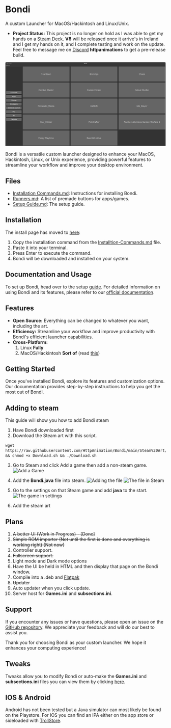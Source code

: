 # Bondi 
A custom Launcher for MacOS/Hackintosh and Linux/Unix.

- **Project Status:** This project is no longer on hold as I was able to get my hands on a [Steam Deck](https://store.steampowered.com/steamdeck). **V8** will be released once it arrive's in Ireland and I get my hands on it, and I complete testing and work on the update. Feel free to message me on [Discord](https://discord.com/app) **httpanimations** to get a pre-release build.

![Bondi Screenshot](Photos/Screenshot%20from%202023-10-13%2019-50-41.png)

Bondi is a versatile custom launcher designed to enhance your MacOS, Hackintosh, Linux, or Unix experience, providing powerful features to streamline your workflow and improve your desktop environment.

## Files
- [Installation Commands.md](Installtion-Commands.md): Instructions for installing Bondi.
- [Runners.md](Runners.md): A list of premade buttons for apps/games.
- [Setup Guide.md](Setup-Guide.md): The setup guide.

## Installation

The install page has moved to [here](Installation-Commands.md):

1. Copy the installation command from the [Installtion-Commands.md](Installation-Commands.md) file.
2. Paste it into your terminal.
3. Press Enter to execute the command.
4. Bondi will be downloaded and installed on your system.

## Documentation and Usage

To set up Bondi, head over to the setup [guide](Setup-Guide.md). For detailed information on using Bondi and its features, please refer to our [official documentation](https://httpanimation.github.io/Bondi/).

## Features

- **Open Source:** Everything can be changed to whatever you want, including the art.
- **Efficiency:** Streamline your workflow and improve productivity with Bondi's efficient launcher capabilities.
- **Cross-Platform:**
  1) Linux **Fully**
  2) MacOS/Hackintosh **Sort of** (read [this](More/MacOS-Hackintosh-More.md))

## Getting Started

Once you've installed Bondi, explore its features and customization options. Our documentation provides step-by-step instructions to help you get the most out of Bondi.

## Adding to steam
This guide will show you how to add Bondi steam
1) Have Bondi downloaded first 
2) Download the Steam art with this script.
  ```
  wget https://raw.githubusercontent.com/HttpAnimation/Bondi/main/Steam%20Art/Download.sh && chmod +x Download.sh && ./Download.sh
  ```
3) Go to Steam and click Add a game then add a non-steam game.
![Add a Game](Photos/Screenshot_20231208_121822.png)
4) Add the **Bondi.java** file into steam.
![Adding the file](Photos/Screenshot_20231208_122025.png)
![The file in Steam](Photos/Screenshot_20231208_122110.png)
5) Go to the settings on that Steam game and add **java** to the start.
![The game in settings](Photos/Screenshot_20231208_122425.png)

6) Add the steam art
## Plans

1. ~~A better UI (Work in Progress) - [Done]~~
2. ~~Simple ROM importer (Not until the first is done and everything is working right) [Not now]~~
3. Controller support.
4. ~~Fullscreen support.~~
5. Light mode and Dark mode options
6. Have the UI be held in HTML and then display that page on the Bondi window.
7. Compile into a .deb and [Flatpak](https://flatpak.org/)
8. ~~Updater~~
9. Auto updater when you click update.
10. Server host for **Games.ini** and **subsections.ini**.

## Support

If you encounter any issues or have questions, please open an issue on the [GitHub repository](https://github.com/HttpAnimation/Bondi/issues). We appreciate your feedback and will do our best to assist you.

Thank you for choosing Bondi as your custom launcher. We hope it enhances your computing experience!

## Tweaks
Tweaks allow you to modify Bondi or auto-make the **Games.ini** and **subsections.ini** files you can view them by clicking [here](/Tweaks/README.md). 

## IOS & Android

Android has not been tested but a Java simulator can most likely be found on the Playstore. For IOS you can find an IPA either on the app store or sideloaded with [TrollStore](https://github.com/opa334/TrollStore).
